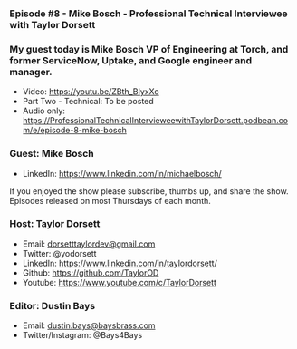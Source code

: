 ### Episode #8 - Mike Bosch - Professional Technical Interviewee with Taylor Dorsett

### My guest today is Mike Bosch VP of Engineering at Torch, and former ServiceNow, Uptake, and Google engineer and manager.

- Video: https://youtu.be/ZBth_BIyxXo
- Part Two - Technical: To be posted
- Audio only: https://ProfessionalTechnicalIntervieweewithTaylorDorsett.podbean.com/e/episode-8-mike-bosch


### Guest: Mike Bosch
- LinkedIn: https://www.linkedin.com/in/michaelbosch/

If you enjoyed the show please subscribe, thumbs up, and share the show.
Episodes released on most Thursdays of each month.

### Host: Taylor Dorsett
- Email: dorsetttaylordev@gmail.com
- Twitter: @yodorsett
- LinkedIn: https://www.linkedin.com/in/taylordorsett/
- Github: https://github.com/TaylorOD
- Youtube: https://www.youtube.com/c/TaylorDorsett

### Editor: Dustin Bays
- Email: dustin.bays@baysbrass.com
- Twitter/Instagram: @Bays4Bays
